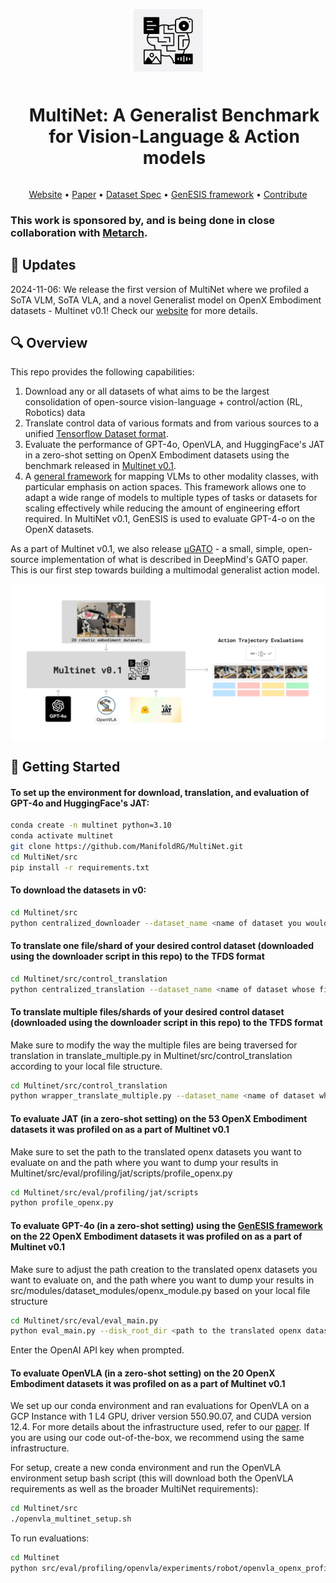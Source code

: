 <p align="center">
  <img src="assets/Multinetlogo.png" alt="Multinet Logo" height="100" style="vertical-align: middle;">
  <h1 align="center" style="display: inline-block; vertical-align: middle; margin-left: 20px;">MultiNet: A Generalist Benchmark for Vision-Language & Action models</h1>
</p>

<p align="center">
  <a href="https://multinet.ai">Website</a> •
  <a href="https://multinet.ai/static/pdfs/Benchmarking%20Vision%20Language%20Action%20Models.pdf">Paper</a> •
  <a href="https://multinet.ai/static/pdfs/MultiNet_Dataset_Spec_Paper.pdf">Dataset Spec</a> •
  <a href="https://github.com/ManifoldRG/MultiNet/tree/main/src/modules">GenESIS framework</a> •
  <a href="https://discord.gg/Rk4gAq5aYr">Contribute</a>
</p>

### This work is sponsored by, and is being done in close collaboration with [Metarch](https://metarch.ai/).

## 📢 Updates
2024-11-06: We release the first version of MultiNet where we profiled a SoTA VLM, SoTA VLA, and a novel Generalist model on OpenX Embodiment datasets - Multinet v0.1! Check our [website](https://multinet.ai) for more details.


## 🔍 Overview

This repo provides the following capabilities:
1. Download any or all datasets of what aims to be the largest consolidation of open-source vision-language + control/action (RL, Robotics) data
2. Translate control data of various formats and from various sources to a unified [Tensorflow Dataset format](https://www.tensorflow.org/datasets/api_docs/python/tfds). 
3. Evaluate the performance of GPT-4o, OpenVLA, and HuggingFace's JAT in a zero-shot setting on OpenX Embodiment datasets using the benchmark released in [Multinet v0.1](https://github.com/ManifoldRG/MultiNet/releases/tag/v0.1).
4. A [general framework](https://github.com/ManifoldRG/MultiNet/tree/main/src/modules) for mapping VLMs to other modality classes, with particular emphasis on action spaces. This framework allows one to adapt a wide range of models to multiple types of tasks or datasets for scaling effectively while reducing the amount of engineering effort required.  In MultiNet v0.1, GenESIS is used to evaluate GPT-4-o on the OpenX datasets.

As a part of Multinet v0.1, we also release [μGATO](https://github.com/eihli/mugato) - a small, simple, open-source implementation of what is described in DeepMind's GATO paper. This is our first step towards building a multimodal generalist action model.

<p align="center">
  <img src="assets/Multinet v0.1 release visual 3.0.png" alt="Multinet Figure" style="vertical-align: middle;">
</p>

## 🚀 Getting Started

#### To set up the environment for download, translation, and evaluation of GPT-4o and HuggingFace's JAT:

```bash
conda create -n multinet python=3.10
conda activate multinet
git clone https://github.com/ManifoldRG/MultiNet.git
cd MultiNet/src
pip install -r requirements.txt
```

#### To download the datasets in v0:

```bash
cd Multinet/src
python centralized_downloader --dataset_name <name of dataset you would like to download> --output_dir <directory where you would like to download the dataset>
```

#### To translate one file/shard of your desired control dataset (downloaded using the downloader script in this repo) to the TFDS format 

```bash
cd Multinet/src/control_translation
python centralized_translation --dataset_name <name of dataset whose file you would like to translate> --dataset_path <path to the downloaded dataset> --output_dir <directory where you would like to store the translated file>
```

#### To translate multiple files/shards of your desired control dataset (downloaded using the downloader script in this repo) to the TFDS format 

Make sure to modify the way the multiple files are being traversed for translation in translate_multiple.py in Multinet/src/control_translation according to your local file structure.

```bash
cd Multinet/src/control_translation
python wrapper_translate_multiple.py --dataset_name <name of dataset whose file you would like to translate> --dataset_path <path to the downloaded dataset> --output_dir <directory where you would like to store the translated files>
```

#### To evaluate JAT (in a zero-shot setting) on the 53 OpenX Embodiment datasets it was profiled on as a part of Multinet v0.1 

Make sure to set the path to the translated openx datasets you want to evaluate on and the path where you want to dump your results in Multinet/src/eval/profiling/jat/scripts/profile_openx.py

```bash
cd Multinet/src/eval/profiling/jat/scripts
python profile_openx.py
```

#### To evaluate GPT-4o (in a zero-shot setting) using the [GenESIS framework](https://github.com/ManifoldRG/MultiNet/tree/main/src/modules) on the 22 OpenX Embodiment datasets it was profiled on as a part of Multinet v0.1 

Make sure to adjust the path creation to the translated openx datasets you want to evaluate on, and the path where you want to dump your results in src/modules/dataset_modules/openx_module.py based on your local file structure 

```bash
cd Multinet/src/eval/eval_main.py
python eval_main.py --disk_root_dir <path to the translated openx datasets> --dataset_name openx --model gpt-4o-2024-05-13
```
Enter the OpenAI API key when prompted.

#### To evaluate OpenVLA (in a zero-shot setting) on the 20 OpenX Embodiment datasets it was profiled on as a part of Multinet v0.1 

We set up our conda environment and ran evaluations for OpenVLA on a GCP Instance with 1 L4 GPU, driver version 550.90.07, and CUDA version 12.4. For more details about the infrastructure used, refer to our [paper](https://multinet.ai/static/pdfs/Benchmarking%20Vision%20Language%20Action%20Models.pdf). If you are using our code out-of-the-box, we recommend using the same infrastructure.

For setup, create a new conda environment and run the OpenVLA environment setup bash script (this will download both the OpenVLA requirements as well as the broader MultiNet requirements):

```bash
cd Multinet/src
./openvla_multinet_setup.sh
```

To run evaluations:

```bash
cd Multinet
python src/eval/profiling/openvla/experiments/robot/openvla_openx_profiling.py --openx_datasets_path <path to the translated openx datasets> --dataset_statistics_path src/eval/profiling/openvla/data/dataset_statistics.json --result_save_path <path to the directory where you would like to save your results>
```
